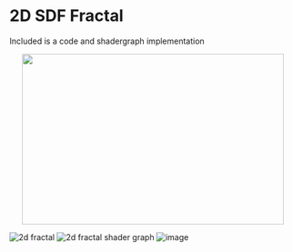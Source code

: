 # 2D SDF Fractal 

Included is a code and shadergraph implementation



<p align="center">
  <img width="460" height="300" src="[https://picsum.photos/460/300](https://github.com/lassiiter/Shaders/assets/50963416/61107645-a946-4571-afed-081660f49a5e)">
</p>

![2d fractal](https://github.com/lassiiter/Shaders/assets/50963416/61107645-a946-4571-afed-081660f49a5e)
![2d fractal shader graph](https://github.com/lassiiter/shader-library/assets/50963416/b3de2e15-d49c-490e-a10d-3969ff2d1414)
![image](https://github.com/lassiiter/shader-library/assets/50963416/de80bfde-a705-4aa5-8956-7e1f0fa58262)
